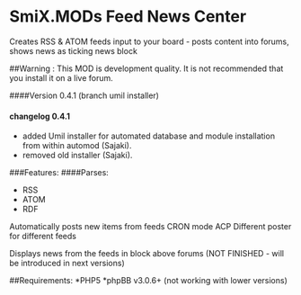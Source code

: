 # SmiX.MODs Feed News Center

Creates RSS & ATOM feeds input to your board - posts content into forums, shows news as ticking news block

##Warning : 
This MOD is development quality. It is not recommended that you install it on a live forum.

####Version
0.4.1 (branch umil installer)

#### changelog 0.4.1
- added Umil installer for automated database and module installation from within automod (Sajaki). 
- removed old installer (Sajaki). 

###Features:
####Parses:
 * RSS
 * ATOM
 * RDF

Automatically posts new items from feeds
CRON mode
ACP
Different poster for different feeds

Displays news from the feeds in block above forums (NOT FINISHED - will be introduced in next versions)

##Requirements:
*PHP5
*phpBB v3.0.6+ (not working with lower versions)

